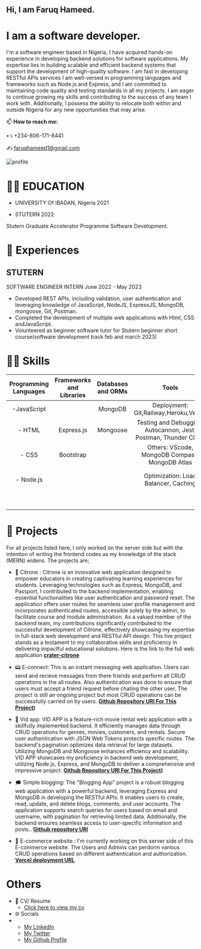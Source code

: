 ## Hi, I am Faruq Hameed.
# I am a software developer.

I'm a software engineer based in Nigeria, I have acquired hands-on experience in developing backend solutions for software applications. My expertise lies in building scalable and efficient backend systems that support the development of high-quality software. I am fast in developing RESTful APIs services I am well-versed in programming languages and frameworks such as Node.js and Express, and I am committed to maintaining code quality and testing standards in all my projects. I am eager to continue growing my skills and contributing to the success of any team I work with. Additionally, I possess the ability to relocate both within and outside Nigeria for any new opportunities that may arise.

📫  **How to reach me:** 
[^1]:
  • 📞 +234-806-171-8441
[^1]:
✍ faruqhameed1@gmail.com
[^1]:
![profile](https://user-images.githubusercontent.com/108727947/236615977-82faf984-84c3-4eba-8e79-1ab9d17001c5.jpg)

# 👨‍🎓 EDUCATION
* UNIVERSITY Of IBADAN, Nigeria 2021
[^1]:


[^1]:

* STUTERN 2022
[^1]:
Stutern Graduate Accelerator Programme Software Development.
[^2]:

# 🏢 Experiences

## STUTERN
SOFTWARE ENGINEER INTERN
June 2022 - May 2023
* Developed REST APIs, including validation, user authentication and leveraging knowledge of JavaScript, NodeJS, ExpressJS, MongoDB, mongoose, Git, Postman.
* Completed the development of multiple web applications with Html, CSS andJavaScript.
* Volunteered as beginner software tutor for Stutern beginner short course(software development track feb and march 2023)

##

# 👩‍💻 Skills

| Programming Languages |  Frameworks and Libraries | Databases and ORMs | Tools | Methodologies/ Achitectures| 
| :---:        | :---: | :---: |    :---:      | :---: |
| -JavaScript   | | MongoDB |Deployment: Git,Railway,Heroku,Vercel    |  RESTful APIs   |
| - HTML    |  Express.js | Mongoose | Testing and Debugging: Autocannon, Jest, Postman, Thunder Client    |   Microservices   |
| - CSS    | Bootstrap |   | Others:  VScode, MongoDB Compass, MongoDB Atlas    |   Agile software development    |
|  - Node.js | |  |Optimization: Load Balancer, Caching   |  Continuous Integration/Continuous Deployment (CI/CD)  |
|     | |  |   |   Test-driven development (TDD) |



# 🔭 Projects
For all projects listed here, I only worked on the server side but with the intention of writing the frontend codes as my knowledge of the stack (MERN) widens. The projects are;
- 🏫 Citrone :  Citrone is an innovative web application designed to empower educators in creating captivating learning experiences for students. Leveraging technologies such as Express, MongoDB, and Passport, I contributed to the backend implementation, enabling essential functionalities like user authentication and password reset. The application offers user routes for seamless user profile management and incorporates authenticated routes, accessible solely by the admin, to facilitate course and module administration. As a valued member of the backend team, my contributions significantly contributed to the successful development of Citrone, effectively showcasing my expertise in full-stack web development and RESTful API design. This live project stands as a testament to my collaborative skills and proficiency in delivering impactful educational solutions.
Here is the link to the full web application **[crater-citrone](https://citrone-redesign-crater.vercel.app/)**
- 📟 E-connect: This is an instant messaging web application. Users can send and recieve messages from there friends and perform all CRUD operations in the all routes. Also authentication was done to ensure that users must accept a friend request before chating the other user. The project is still an ongoing project but most CRUD operations can be successfully carried on by users. **[Github Repository URl For This Project](https://github.com/Faruq-Hameed/vid_project))**
  
- 🎥 Vid app: VID APP is a feature-rich movie rental web application with a skillfully implemented backend. It efficiently manages data through CRUD operations for genres, movies, customers, and rentals. Secure user authentication with JSON Web Tokens protects specific routes. The backend's pagination optimizes data retrieval for large datasets. Utilizing MongoDB and Mongoose enhances efficiency and scalability. VID APP showcases my proficiency in backend web development, utilizing Node.js, Express, and MongoDB to deliver a comprehensive and impressive project. **[Github Repository URl For This Project](https://github.com/Faruq-Hameed/vid_project))**

- 🗯️ Simple blogging: The "Blogging App" project is a robust blogging web application with a powerful backend, leveraging Express and MongoDB in developing the RESTful APIs. It enables users to create, read, update, and delete blogs, comments, and user accounts. The application supports search queries for users based on email and username, with pagination for retrieving limited data. Additionally, the backend ensures seamless access to user-specific information and posts.. **[Github repository URl](https://github.com/Faruq-Hameed/simple_blogging)**

- 🚐 E-commerce website : I'm currently working on this server side of this E-commerce website. The Users and Admins can perdorm various CRUD operations based on different authentication and authorization.  **[Vercel deployment URL](https://faruq-e-commerce.vercel.app/)**
# Others
* 📄 CV/ Resume 
  - [Click here to view my cv](https://drive.google.com/file/d/1ke5oZHioIjZVouWIVX9A6aqVhp1_7YBj/view?usp=sharing)
* 🌐 Socials
* 
  - [My LinkedIn](https://www.linkedin.com/in/faruq-hameed-2ab121129)
  - [My Twitter](https://twitter.com/King_Flourish)
  - [My Github Profile](https://github.com/Faruq-Hameed/)
